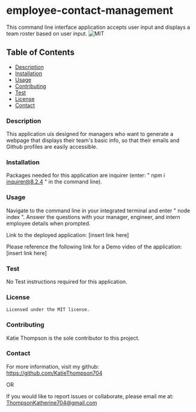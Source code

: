 # employee-contact-management

This command line interface application accepts user input and displays a team roster based on user input.
![MIT](https://img.shields.io/badge/license-MIT-blue)

## Table of Contents

- [Description](#description)
- [Installation](#installation)
- [Usage](#usage)
- [Contributing](#contributing)
- [Test](#test)
- [License](#license)
- [Contact](#contact)

### Description

This application uis designed for managers who want to generate a webpage that displays their team's basic info, so that their emails and Github profiles are easily accessible.

### Installation

Packages needed for this application are inquirer (enter: " npm i inquirer@8.2.4 " in the command line).

### Usage

Navigate to the command line in your integrated terminal and enter " node index ". Answer the questions with your manager, engineer, and intern employee details when prompted.

Link to the deployed application: [insert link here]

Please reference the following link for a Demo video of the application: [insert link here]

### Test

No Test instructions required for this application.

### License

    Licensed under the MIT license.

### Contributing

Katie Thompson is the sole contributor to this project.

### Contact

For more information, visit my github: https://github.com/KatieThompson704

OR

If you would like to report issues or collaborate, please email me at: [ThompsonKatherine704@gmail.com](mailto:ThompsonKatherine704@gmail.com)
